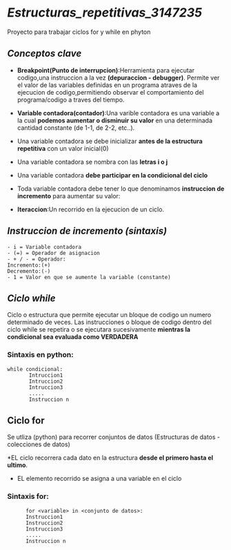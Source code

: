 # *Estructuras_repetitivas_3147235*

Proyecto para trabajar ciclos for y while  en phyton

## *Conceptos clave*

* **Breakpoint(Punto de interrupcion)**:Herramienta 
para ejecutar codigo,una instruccion a la 
vez **(depuraccion - debugger)**.
Permite ver el valor de las variables definidas
en un programa atraves de la ejecucion de codigo,permitiendo observar el comportamiento del programa/codigo a traves del tiempo.

* **Variable contadora(contador)**:Una varible contadora es una variable a la cual **podemos aumentar
o disminuir su valor** en una determinada cantidad constante (de 1-1, de 2-2, etc..).

- Una variable contadora se debe inicializar **antes de la estructura repetitiva** con un valor inicial(0)
- Una variable contadora se nombra con las **letras i o j**

- Una variable contadora **debe participar en la condicional del ciclo**

- Toda variable contadora debe tener lo que denominamos **instruccion de incremento** para aumentar su valor:

* **Iteraccion**:Un recorrido en la ejecucion de un ciclo.

## *Instruccion de incremento (sintaxis)*
```
- i = Variable contadora
- (=) = Operador de asignacion
- + / - = Operador: 
Incremento:(+)
Decremento:(-)
- 1 = Valor en que se aumente la variable (constante)
```

## *Ciclo while*
Ciclo o estructura que permite ejecutar un bloque 
de codigo un numero determinado de veces.
Las instrucciones o bloque de codigo dentro del ciclo while se repetira o se ejecutara sucesivamente **mientras la condicional sea evaluada como VERDADERA**

### Sintaxis en python:
```
while condicional:
       Intruccion1
       Intruccion2
       Intruccion3
       .....
       Instruccion n 
```
## Ciclo for

Se utliza (python) para recorrer conjuntos de datos (Estructuras de datos - colecciones de datos)

*EL ciclo recorrera cada dato en la estructura **desde el primero hasta el ultimo**.

* EL elemento recorrido se asigna a una variable en el ciclo 

### Sintaxis for:
```
      for <variable> in <conjunto de datos>:
      Instruccion1
      Instruccion2
      Instruccion3
      .....
      Instruccion n
```  



